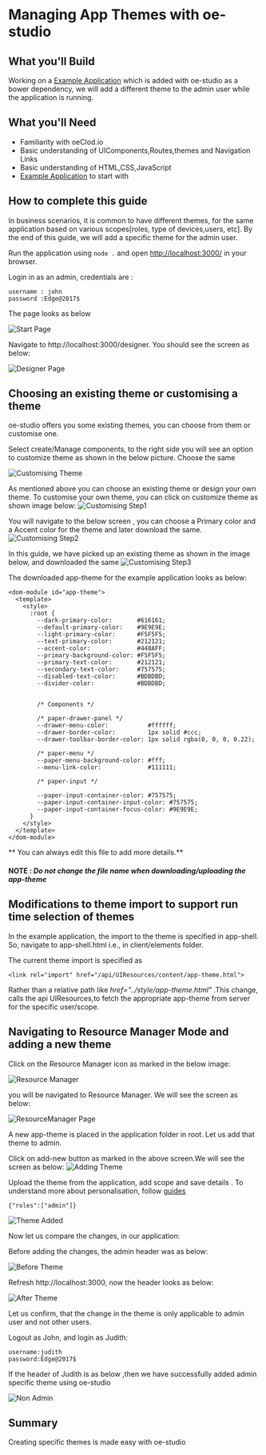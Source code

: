 # Managing App Themes with oe-studio

## What you'll Build

Working on a [Example Application](http://evgit/oecloud.io/oe-demo-app) which is added with oe-studio as a bower dependency, we will add a different theme to the admin user while the application is running.

## What you'll Need
* Familiarity with oeClod.io
* Basic understanding of UIComponents,Routes,themes and Navigation Links
* Basic understanding of HTML,CSS,JavaScript
* [Example Application](http://evgit/oecloud.io/oe-demo-app) to start with

## How to complete this guide

In business scenarios, it is common to have different themes, for the same application based on various scopes[roles, type of devices,users, etc].
By the end of this guide, we will add a specific theme for the admin user.

Run the application using `node .` and open [http://localhost:3000/](http://localhost:3000/) in your browser.

Login in as an admin, credentials are :
```
username : john
password :Edge@2017$
```

The page looks as below

![Start Page][start-page]



Navigate to http://localhost:3000/designer. You should see the screen as below:

![Designer Page][desstart-page]

## Choosing an existing theme or customising a theme

oe-studio offers you some existing themes, you can choose from them or customise one. 

Select create/Manage components, to the right side you will see an option to customize theme as shown in the below picture. Choose the same

![Customising Theme][customising-theme]

As mentioned above you can choose an existing theme or design your own theme. 
To customise your own theme, you can click on customize theme as shown  image below: 
![Customising Step1][customising-theme1]

You will navigate to the below screen , you can choose a Primary color and a Accent color for the theme and later download the same. 
![Customising Step2][customising-theme2]

In this guide, we have picked up an existing theme as shown in the image below, and downloaded the same
![Customising Step3][customising-theme3]

The downloaded app-theme for the example application looks as below:

```
<dom-module id="app-theme">
  <template>
    <style>
      :root {
        --dark-primary-color:       #616161;
        --default-primary-color:    #9E9E9E;
        --light-primary-color:      #F5F5F5;
        --text-primary-color:       #212121;
        --accent-color:             #448AFF;
        --primary-background-color: #F5F5F5;
        --primary-text-color:       #212121;
        --secondary-text-color:     #757575;
        --disabled-text-color:      #BDBDBD;
        --divider-color:            #BDBDBD;


        /* Components */

        /* paper-drawer-panel */
        --drawer-menu-color:           #ffffff;
        --drawer-border-color:         1px solid #ccc;
        --drawer-toolbar-border-color: 1px solid rgba(0, 0, 0, 0.22);

        /* paper-menu */
        --paper-menu-background-color: #fff;
        --menu-link-color:             #111111;

        /* paper-input */
		
		--paper-input-container-color: #757575;
		--paper-input-container-input-color: #757575;
		--paper-input-container-focus-color: #9E9E9E;
      }
    </style>
  </template>
</dom-module>
```
** You can always edit this file to add more details.**
#### **NOTE** : _Do not change the file name when downloading/uploading the app-theme_

## Modifications to theme import to support run time selection of themes 

In the example application, the import to the theme is specified in app-shell. So, navigate to app-shell.html i.e., in client/elements folder. 

The current theme import is specified as 

```<link rel="import" href="/api/UIResources/content/app-theme.html">``` 

Rather than a relative path like _href="../style/app-theme.html"_ .This change, calls the api UIResources,to fetch the appropriate app-theme from server for the specific user/scope.

## Navigating to Resource Manager Mode and adding a new theme

Click on the Resource Manager icon as marked in the below image:

![Resource Manager][resource-manager]

you will be navigated to Resource Manager. We will see the screen as below:

![ResourceManager Page][resource-managerpage]

A new app-theme is placed in the application folder in root. Let us add that theme to admin.

Click on add-new button as marked in the above screen.We will see the screen as below:
![Adding Theme][add-theme]

Upload the theme from the application, add scope and save details . To understand more about personalisation, follow [guides](https://www.oecloud.io/guide/datapersonalization)

```
{"roles":["admin"]} 
```
![Theme Added][theme-success]

Now let us compare the changes, in our application: 

Before adding the changes, the admin header was as below:

![Before Theme][before-theme]

Refresh http://localhost:3000, now the header looks as below:

![After Theme][after-theme]

Let us confirm, that the change in the theme is only  applicable to admin user and not other users. 

Logout as John, and login as Judith:

```
username:judith
password:Edge@2017$
```

If the header of Judith is as below ,then we have successfully added admin specific theme using oe-studio

![Non Admin][non-admin]

## Summary

Creating specific themes is made easy with oe-studio


[start-page]:  images/oe-studio-charts/application-start.PNG "Start Page"
[desstart-page]:  images/oe-studio-resman/desstart-page.PNG "Designer Page"
[resource-manager]: images/oe-studio-resman/navigate_rm.PNG "Resource Manager"
[add-theme]:images/oe-studio-resman/add_new_theme.PNG "Adding Theme"
[theme-success]:images/oe-studio-resman/after_adding_theme.PNG "Theme Added"
[resource-managerpage]:images/oe-studio-resman/rm-screen.PNG "ResourceManager Page"
[before-theme]:images/oe-studio-resman/start_page.PNG "Before Theme"
[after-theme]:images/oe-studio-resman/new_theme.PNG "After Theme"
[non-admin]:images/oe-studio-resman/non_admin.PNG "Non Admin"
[customising-theme]:images/oe-studio-resman/customising_theme.PNG "Customising Theme"
[customising-theme1]:images/oe-studio-resman/customising_theme1.PNG "Customising Step1"
[customising-theme2]:images/oe-studio-resman/customising_theme2.PNG "Customising Step2"
[customising-theme3]:images/oe-studio-resman/customising_theme3.PNG "Customising Step3"